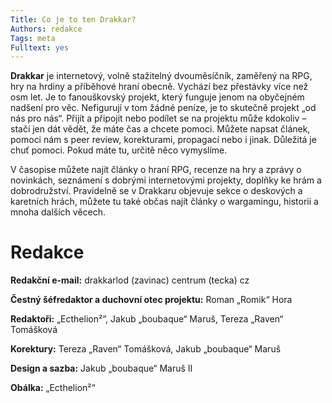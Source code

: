 ```yaml
---
Title: Co je to ten Drakkar?
Authors: redakce
Tags: meta
Fulltext: yes
---
```


**Drakkar** je internetový, volně stažitelný dvouměsíčník, zaměřený na RPG, hry na hrdiny a příběhové hraní obecně. Vychází bez přestávky více než osm let. 
Je to fanouškovský projekt, který funguje jenom na obyčejném nadšení pro věc. Nefigurují v tom žádné peníze, je to skutečně projekt „od nás pro nás“. Přijít a připojit nebo podílet se na projektu může kdokoliv – stačí jen dát vědět, že máte čas a chcete pomoci. Můžete napsat článek, pomoci nám s peer review, korekturami, propagací nebo i jinak. Důležitá je chuť pomoci. Pokud máte tu, určitě něco vymyslíme. 

V časopise můžete najít články o hraní RPG, recenze na hry a zprávy o novinkách, seznámení s dobrými internetovými projekty, doplňky ke hrám a dobrodružství. Pravidelně se v Drakkaru objevuje sekce o deskových a karetních hrách, můžete tu také občas najít články o wargamingu, historii a mnoha dalších věcech.

# Redakce
**Redakční e-mail:** drakkarlod (zavinac) centrum (tecka) cz

**Čestný šéfredaktor a duchovní otec projektu:** Roman „Romik“ Hora

**Redaktoři:** „Ecthelion²“, Jakub „boubaque“ Maruš, Tereza „Raven“ Tomášková

**Korektury:** Tereza „Raven“ Tomášková, Jakub „boubaque“ Maruš

**Design a sazba:** Jakub „boubaque“ Maruš II 

**Obálka:** „Ecthelion²“